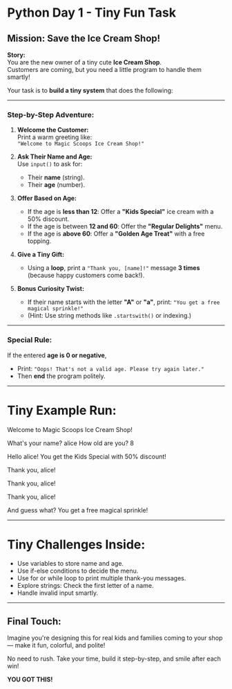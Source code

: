 # Python Day 1 - Tiny Fun Task

## Mission: Save the Ice Cream Shop!

**Story:**  
You are the new owner of a tiny cute **Ice Cream Shop**.  
Customers are coming, but you need a little program to handle them smartly!

Your task is to **build a tiny system** that does the following:

---

### Step-by-Step Adventure:

1. **Welcome the Customer:**  
   Print a warm greeting like:  
   `"Welcome to Magic Scoops Ice Cream Shop!"`

2. **Ask Their Name and Age:**  
   Use `input()` to ask for:  
   - Their **name** (string).  
   - Their **age** (number).

3. **Offer Based on Age:**  
   - If the age is **less than 12**: Offer a **"Kids Special"** ice cream with a 50% discount.  
   - If the age is between **12 and 60**: Offer the **"Regular Delights"** menu.  
   - If the age is **above 60**: Offer a **"Golden Age Treat"** with a free topping.

4. **Give a Tiny Gift:**  
   - Using a **loop**, print a `"Thank you, [name]!"` message **3 times** (because happy customers come back!).

5. **Bonus Curiosity Twist:**  
   - If their name starts with the letter **"A"** or **"a"**, print: `"You get a free magical sprinkle!"`  
   - (Hint: Use string methods like `.startswith()` or indexing.)

---

### Special Rule:
If the entered **age is 0 or negative**,  
- Print: `"Oops! That's not a valid age. Please try again later."`  
- Then **end** the program politely.

---

# Tiny Example Run:

Welcome to Magic Scoops Ice Cream Shop! 

What's your name? alice How old are you? 8

Hello alice! You get the Kids Special with 50% discount! 

Thank you, alice! 

Thank you, alice! 

Thank you, alice! 

And guess what? You get a free magical sprinkle!


---

# Tiny Challenges Inside:
- Use variables to store name and age.
- Use if-else conditions to decide the menu.
- Use for or while loop to print multiple thank-you messages.
- Explore strings: Check the first letter of a name.
- Handle invalid input smartly.

---

## Final Touch:
Imagine you're designing this for real kids and families coming to your shop — make it fun, colorful, and polite!

No need to rush. Take your time, build it step-by-step, and smile after each win!

**YOU GOT THIS!**
